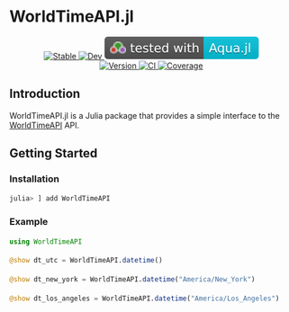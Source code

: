 # WorldTimeAPI.jl

<div align="center">
    <a href="https://raphasampaio.github.io/WorldTimeAPI.jl/stable">
        <img src="https://img.shields.io/badge/docs-stable-blue.svg" alt="Stable">
    </a>
    <a href="https://raphasampaio.github.io/WorldTimeAPI.jl/dev">
        <img src="https://img.shields.io/badge/docs-dev-blue.svg" alt="Dev">
    </a>
    <a href="https://github.com/JuliaTesting/Aqua.jl">
        <img src="https://raw.githubusercontent.com/JuliaTesting/Aqua.jl/master/badge.svg" alt="Coverage"/>
    </a>    
    <br>
    <a href="https://juliahub.com/ui/Packages/WorldTimeAPI/sHGR0">
        <img src="https://juliahub.com/docs/WorldTimeAPI/version.svg" alt="Version"/>
    </a>
    <a href="https://github.com/raphasampaio/WorldTimeAPI.jl/actions/workflows/CI.yml">
        <img src="https://github.com/raphasampaio/WorldTimeAPI.jl/actions/workflows/CI.yml/badge.svg" alt="CI"/>
    </a>
    <a href="https://codecov.io/gh/raphasampaio/WorldTimeAPI.jl">
        <img src="https://codecov.io/gh/raphasampaio/WorldTimeAPI.jl/branch/main/graph/badge.svg" alt="Coverage"/>
    </a>
</div>

## Introduction

WorldTimeAPI.jl is a Julia package that provides a simple interface to the [WorldTimeAPI](http://worldtimeapi.org/) API.

## Getting Started

### Installation

```julia
julia> ] add WorldTimeAPI
```

### Example
```julia
using WorldTimeAPI

@show dt_utc = WorldTimeAPI.datetime()

@show dt_new_york = WorldTimeAPI.datetime("America/New_York")

@show dt_los_angeles = WorldTimeAPI.datetime("America/Los_Angeles")
```
